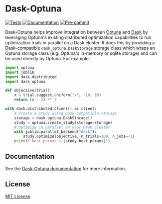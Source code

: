 # Dask-Optuna

[![Tests](https://github.com/jrbourbeau/dask-optuna/workflows/Tests/badge.svg)](https://github.com/jrbourbeau/dask-optuna/actions?query=workflow%3ATests+branch%3Amaster)
[![Documentation](https://github.com/jrbourbeau/dask-optuna/workflows/Documentation/badge.svg)](https://github.com/jrbourbeau/dask-optuna/actions?query=workflow%3ADocumentation+branch%3Amaster)
[![Pre-commit](https://github.com/jrbourbeau/dask-optuna/workflows/Pre-commit/badge.svg)](https://github.com/jrbourbeau/dask-optuna/actions?query=workflow%3APre-commit+branch%3Amaster)

Dask-Optuna helps improve integration between [Optuna](https://optuna.org/) and [Dask](https://dask.org/)
by leveraging Optuna's existing distributed optimization capabilities to run
optimization trials in parallel on a Dask cluster. It does this by providing a
Dask-compatible `dask_optuna.DaskStorage` storage class which wraps an
Optuna storage class (e.g. Optuna's in-memory or sqlite storage) and can be used
directly by Optuna. For example:

```python
import optuna
import joblib
import dask.distributed
import dask_optuna

def objective(trial):
    x = trial.suggest_uniform("x", -10, 10)
    return (x - 2) ** 2

with dask.distributed.Client() as client:
    # Create a study using Dask-compatible storage
    storage = dask_optuna.DaskStorage()
    study = optuna.create_study(storage=storage)
    # Optimize in parallel on your Dask cluster
    with joblib.parallel_backend("dask"):
        study.optimize(objective, n_trials=100, n_jobs=-1)
    print(f"best_params = {study.best_params}")
```


## Documentation

See the [Dask-Optuna documentation](https://jrbourbeau.github.io/dask-optuna) for more information.


## License

[MIT License](LICENSE)
